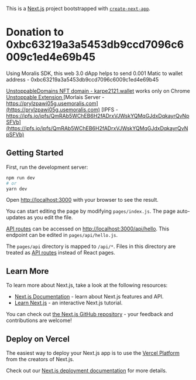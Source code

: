 This is a [Next.js](https://nextjs.org/) project bootstrapped with [`create-next-app`](https://github.com/vercel/next.js/tree/canary/packages/create-next-app).

# Donation to 0xbc63219a3a5453db9ccd7096c6009c1ed4e69b45

Using Moralis SDK, this web 3.0 dApp helps to send 0.001 Matic to wallet address - 0xbc63219a3a5453db9ccd7096c6009c1ed4e69b45

[UnstoppableDomains NFT domain - karpe2121.wallet](karpe2121.wallet) works only on Chrome [Unstoppable Extension
](https://chrome.google.com/webstore/detail/unstoppable-extension/beelkklmblgdljamcmoffgfbdddfpnnl/related?hl=en)
[Morlais Server - https://prylzpawi05g.usemoralis.com](https://prylzpawi05g.usemoralis.com)
[IPFS - https://ipfs.io/ipfs/QmRAb5WChEB6H2fADrxVJWskYQMqGJdxDqkayrQvNpSFVb](https://ipfs.io/ipfs/QmRAb5WChEB6H2fADrxVJWskYQMqGJdxDqkayrQvNpSFVb)

## Getting Started

First, run the development server:

```bash
npm run dev
# or
yarn dev
```

Open [http://localhost:3000](http://localhost:3000) with your browser to see the result.

You can start editing the page by modifying `pages/index.js`. The page auto-updates as you edit the file.

[API routes](https://nextjs.org/docs/api-routes/introduction) can be accessed on [http://localhost:3000/api/hello](http://localhost:3000/api/hello). This endpoint can be edited in `pages/api/hello.js`.

The `pages/api` directory is mapped to `/api/*`. Files in this directory are treated as [API routes](https://nextjs.org/docs/api-routes/introduction) instead of React pages.

## Learn More

To learn more about Next.js, take a look at the following resources:

- [Next.js Documentation](https://nextjs.org/docs) - learn about Next.js features and API.
- [Learn Next.js](https://nextjs.org/learn) - an interactive Next.js tutorial.

You can check out [the Next.js GitHub repository](https://github.com/vercel/next.js/) - your feedback and contributions are welcome!

## Deploy on Vercel

The easiest way to deploy your Next.js app is to use the [Vercel Platform](https://vercel.com/new?utm_medium=default-template&filter=next.js&utm_source=create-next-app&utm_campaign=create-next-app-readme) from the creators of Next.js.

Check out our [Next.js deployment documentation](https://nextjs.org/docs/deployment) for more details.
